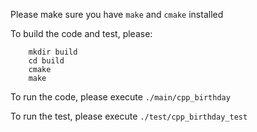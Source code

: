 Please make sure you have `make` and `cmake` installed

To build the code and test, please:
```
    mkdir build
    cd build
    cmake
    make
```
To run the code, please execute `./main/cpp_birthday`

To run the test, please execute `./test/cpp_birthday_test`
